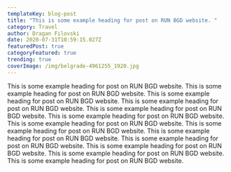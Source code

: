 ```yaml
---
templateKey: blog-post
title: "This is some example heading for post on RUN BGD website. "
category: Travel
author: Dragan Filovski
date: 2020-07-31T10:59:15.027Z
featuredPost: true
categoryFeatured: true
trending: true
coverImage: /img/belgrade-4961255_1920.jpg
---
```

This is some example heading for post on RUN BGD website. This is some example heading for post on RUN BGD website. This is some example heading for post on RUN BGD website. This is some example heading for post on RUN BGD website. This is some example heading for post on RUN BGD website. This is some example heading for post on RUN BGD website. This is some example heading for post on RUN BGD website. This is some example heading for post on RUN BGD website. This is some example heading for post on RUN BGD website. This is some example heading for post on RUN BGD website. This is some example heading for post on RUN BGD website. This is some example heading for post on RUN BGD website. This is some example heading for post on RUN BGD website.